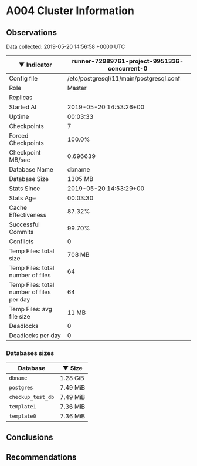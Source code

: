 # A004 Cluster Information #

## Observations ##
Data collected: 2019-05-20 14:56:58 +0000 UTC  

|&#9660;&nbsp;Indicator | runner-72989761-project-9951336-concurrent-0 |
|--------|-------|
|Config file |/etc/postgresql/11/main/postgresql.conf|
|Role |Master|
|Replicas ||
|Started At |2019-05-20&nbsp;14:53:26+00|
|Uptime |00:03:33|
|Checkpoints |7|
|Forced Checkpoints |100.0%|
|Checkpoint MB/sec |0.696639|
|Database Name |dbname|
|Database Size |1305&nbsp;MB|
|Stats Since |2019-05-20&nbsp;14:53:29+00|
|Stats Age |00:03:30|
|Cache Effectiveness |87.32%|
|Successful Commits |99.70%|
|Conflicts |0|
|Temp Files: total size |708&nbsp;MB|
|Temp Files: total number of files |64|
|Temp Files: total number of files per day |64|
|Temp Files: avg file size |11&nbsp;MB|
|Deadlocks |0|
|Deadlocks per day |0|


### Databases sizes ###

| Database | &#9660;&nbsp;Size |
|----------|--------|
| `dbname` | 1.28&nbsp;GiB |
| `postgres` | 7.49&nbsp;MiB |
| `checkup_test_db` | 7.49&nbsp;MiB |
| `template1` | 7.36&nbsp;MiB |
| `template0` | 7.36&nbsp;MiB |


## Conclusions ##


## Recommendations ##

